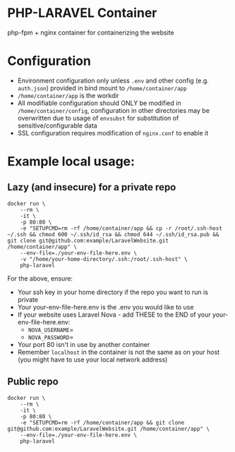 # PHP-LARAVEL Container
php-fpm + nginx container for containerizing the website

# Configuration
* Environment configuration only unless `.env` and other config (e.g. `auth.json`) provided in bind mount to `/home/container/app`
* `/home/container/app` is the workdir
* All modifiable configuration should ONLY be modified in `/home/container/config`, configuration in other directories may be overwritten due to usage of `envsubst` for substitution of sensitive/configurable data
* SSL configuration requires modification of `nginx.conf` to enable it

# Example local usage:
## Lazy (and insecure) for a private repo
```
docker run \
    --rm \
    -it \
    -p 80:80 \
    -e "SETUPCMD=rm -rf /home/container/app && cp -r /root/.ssh-host ~/.ssh && chmod 600 ~/.ssh/id_rsa && chmod 644 ~/.ssh/id_rsa.pub && git clone git@github.com:example/LaravelWebsite.git /home/container/app" \
    --env-file=./your-env-file-here.env \
    -v "/home/your-home-directory/.ssh:/root/.ssh-host" \
    php-laravel
```
For the above, ensure:
* Your ssh key in your home directory if the repo you want to run is private
* Your your-env-file-here.env is the .env you would like to use
* If your website uses Laravel Nova - add THESE to the END of your your-env-file-here.env:
  * `NOVA_USERNAME`=<nova username>
  * `NOVA_PASSWORD`=<nova password>
* Your port 80 isn't in use by another container
* Remember `localhost` in the container is not the same as on your host (you might have to use your local network address)
## Public repo
```
docker run \
    --rm \
    -it \
    -p 80:80 \
    -e "SETUPCMD=rm -rf /home/container/app && git clone git@github.com:example/LaravelWebsite.git /home/container/app" \
    --env-file=./your-env-file-here.env \
    php-laravel
```
